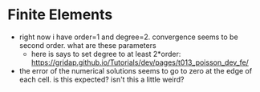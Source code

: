 # Finite Elements
- right now i have order=1 and degree=2. convergence seems to be second order. what are these parameters
    - here is says to set degree to at least 2*order: https://gridap.github.io/Tutorials/dev/pages/t013_poisson_dev_fe/
- the error of the numerical solutions seems to go to zero at the edge of each cell. is this expected? isn't this a little weird?